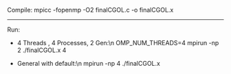 Compile:
mpicc -fopenmp -O2 finalCGOL.c -o finalCGOL.x

-------------------------------------------------------

Run: 
- 4 Threads ,  4 Processes,   2 Gen:\n
    OMP_NUM_THREADS=4 mpirun -np 2 ./finalCGOL.x 4


- General with default:\n
    mpirun -np 4 ./finalCGOL.x
